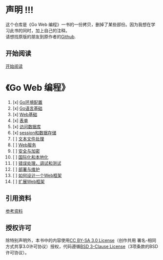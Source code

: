 # 声明 !!!   
这个仓库是《Go Web 编程》一书的一份拷贝，删掉了某些部份。因为我想在学习此书的同时，加上自己的注释。   
请想找原版的朋友到原作者的[Github](<https://github.com/astaxie/build-web-application-with-golang>).
   

## 开始阅读
[开始阅读](./docs/preface.md)
   
# 《Go Web 编程》
1. [x] [Go环境配置](./docs/01.0.md)
2. [x] [Go语言基础](./docs/02.0.md)
3. [x] [Web基础](./docs/03.0.md)
4. [x] [表单](./docs/04.0.md)
5. [x] [访问数据库](./docs/05.0.md)
6. [x] [session和数据存储](./docs/06.0.md)
7. [ ] [文本文件处理](./docs/07.0.md)
8. [ ] [Web服务](./docs/08.0.md)
9. [ ] [安全与加密](./docs/09.0.md)
10. [ ] [国际化和本地化](./docs/10.0.md)
11. [ ] [错误处理，调试和测试](./docs/11.0.md)
12. [ ] [部署与维护](./docs/12.0.md)
13. [ ] [如何设计一个Web框架](./docs/13.0.md)
14. [ ] [扩展Web框架](./docs/14.0.md)


## 引用资料
[参考资料](./docs/ref.md)
   
## 授权许可
除特别声明外，本书中的内容使用[CC BY-SA 3.0 License](http://creativecommons.org/licenses/by-sa/3.0/)（创作共用 署名-相同方式共享3.0许可协议）授权，代码遵循[BSD 3-Clause License](<https://github.com/astaxie/build-web-application-with-golang/blob/master/LICENSE.md>)（3项条款的BSD许可协议）。

